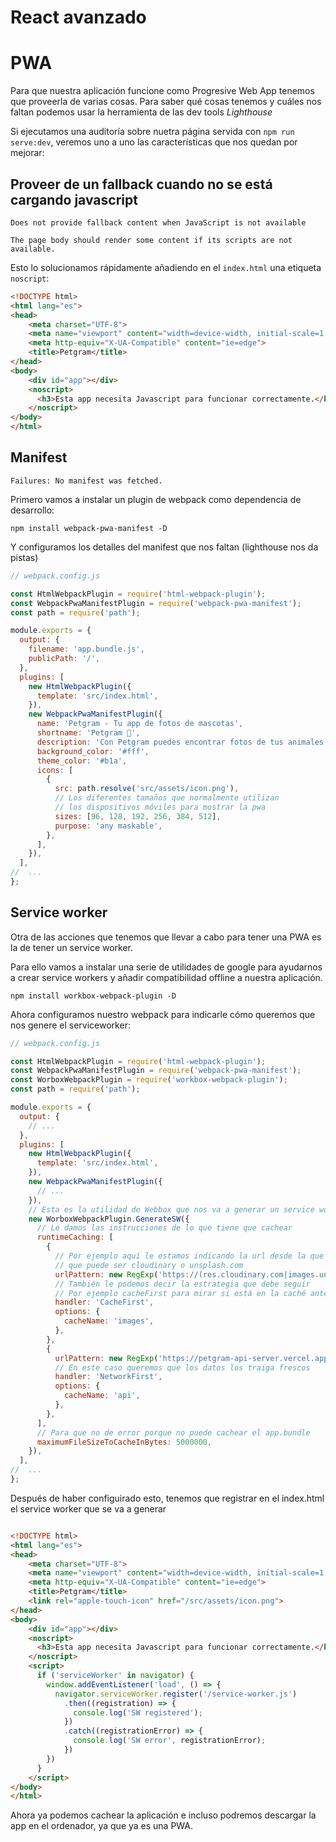 # React avanzado

# PWA

Para que nuestra aplicación funcione como Progresive Web App tenemos que proveerla de varias cosas. Para saber qué cosas tenemos y cuáles nos faltan podemos usar la herramienta de las dev tools _Lighthouse_

Si ejecutamos una auditoría sobre nuetra página servida con ```npm run serve:dev```, veremos uno a uno las características que nos quedan por mejorar:

## Proveer de un fallback cuando no se está cargando javascript

```
Does not provide fallback content when JavaScript is not available

The page body should render some content if its scripts are not available.
```

Esto lo solucionamos rápidamente añadiendo en el ```index.html``` una etiqueta ```noscript```:

```html
<!DOCTYPE html>
<html lang="es">
<head>
    <meta charset="UTF-8">
    <meta name="viewport" content="width=device-width, initial-scale=1.0">
    <meta http-equiv="X-UA-Compatible" content="ie=edge">
    <title>Petgram</title>
</head>
<body>
    <div id="app"></div>
    <noscript>
      <h3>Esta app necesita Javascript para funcionar correctamente.</h3>
    </noscript>
</body>
</html>
```

## Manifest

```Failures: No manifest was fetched.```

Primero vamos a instalar un plugin de webpack como dependencia de desarrollo:

```npm install webpack-pwa-manifest -D```

Y configuramos los detalles del manifest que nos faltan (lighthouse nos da pistas)

```js
// webpack.config.js

const HtmlWebpackPlugin = require('html-webpack-plugin');
const WebpackPwaManifestPlugin = require('webpack-pwa-manifest');
const path = require('path');

module.exports = {
  output: {
    filename: 'app.bundle.js',
    publicPath: '/',
  },
  plugins: [
    new HtmlWebpackPlugin({
      template: 'src/index.html',
    }),
    new WebpackPwaManifestPlugin({
      name: 'Petgram - Tu app de fotos de mascotas',
      shortname: 'Petgram 🐶',
      description: 'Con Petgram puedes encontrar fotos de tus animales domésticos muy fácilmente',
      background_color: '#fff',
      theme_color: '#b1a',
      icons: [
        {
          src: path.resolve('src/assets/icon.png'),
          // Los diferentes tamaños que normalmente utilizan
          // los dispositivos móviles para mostrar la pwa
          sizes: [96, 128, 192, 256, 384, 512],
          purpose: 'any maskable',
        },
      ],
    }),
  ],
//  ...
};

```

## Service worker

Otra de las acciones que tenemos que llevar a cabo para tener una PWA es la de tener un service worker.

Para ello vamos a instalar una serie de utilidades de google para ayudarnos a crear service workers y añadir compatibilidad offline a nuestra aplicación.

```npm install workbox-webpack-plugin -D```

Ahora configuramos nuestro webpack para indicarle cómo queremos que nos genere el serviceworker:

```js
// webpack.config.js

const HtmlWebpackPlugin = require('html-webpack-plugin');
const WebpackPwaManifestPlugin = require('webpack-pwa-manifest');
const WorboxWebpackPlugin = require('workbox-webpack-plugin');
const path = require('path');

module.exports = {
  output: {
    // ...
  },
  plugins: [
    new HtmlWebpackPlugin({
      template: 'src/index.html',
    }),
    new WebpackPwaManifestPlugin({
      // ...
    }),
    // Esta es la utilidad de Webbox que nos va a generar un service worker
    new WorboxWebpackPlugin.GenerateSW({
      // Le damos las instrucciones de lo que tiene que cachear
      runtimeCaching: [
        {
          // Por ejemplo aquí le estamos indicando la url desde la que estamos cargando las imágenes
          // que puede ser cloudinary o unsplash.com
          urlPattern: new RegExp('https://(res.cloudinary.com|images.unsplash.com)'),
          // También le podemos decir la estrategia que debe seguir
          // Por ejemplo cacheFirst para mirar si está en la caché antes de en la red
          handler: 'CacheFirst',
          options: {
            cacheName: 'images',
          },
        },
        {
          urlPattern: new RegExp('https://petgram-api-server.vercel.app/'),
          // En este caso queremos que los datos los traiga frescos
          handler: 'NetworkFirst',
          options: {
            cacheName: 'api',
          },
        },
      ],
      // Para que no de error porque no puede cachear el app.bundle
      maximumFileSizeToCacheInBytes: 5000000,
    }),
  ],
//  ...
};

```

Después de haber configuirado esto, tenemos que registrar en el index.html el service worker que se va a generar

```html

<!DOCTYPE html>
<html lang="es">
<head>
    <meta charset="UTF-8">
    <meta name="viewport" content="width=device-width, initial-scale=1.0">
    <meta http-equiv="X-UA-Compatible" content="ie=edge">
    <title>Petgram</title>
    <link rel="apple-touch-icon" href="/src/assets/icon.png">
</head>
<body>
    <div id="app"></div>
    <noscript>
      <h3>Esta app necesita Javascript para funcionar correctamente.</h3>
    </noscript>
    <script>
      if ('serviceWorker' in navigator) {
        window.addEventListener('load', () => {
          navigator.serviceWorker.register('/service-worker.js')
            .then((registration) => {
              console.log('SW registered');
            })
            .catch((registrationError) => {
              console.log('SW error', registrationError);              
            })
        })
      }
    </script>
</body>
</html>
```

Ahora ya podemos cachear la aplicación e incluso podremos descargar la app en el ordenador, ya que ya es una PWA.
